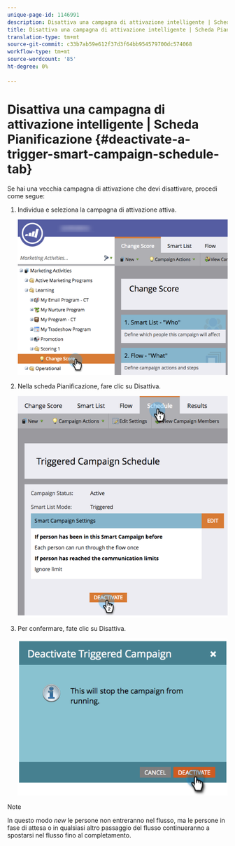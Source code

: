 ```yaml
---
unique-page-id: 1146991
description: Disattiva una campagna di attivazione intelligente | Scheda Pianificazione - Documenti Marketo - Documentazione prodotto
title: Disattiva una campagna di attivazione intelligente | Scheda Pianificazione
translation-type: tm+mt
source-git-commit: c33b7ab59e612f37d3f64bb954579700dc574068
workflow-type: tm+mt
source-wordcount: '85'
ht-degree: 0%

---
```



# Disattiva una campagna di attivazione intelligente | Scheda Pianificazione {#deactivate-a-trigger-smart-campaign-schedule-tab}

Se hai una vecchia campagna di attivazione che devi disattivare, procedi come segue:

1. Individua e seleziona la campagna di attivazione attiva.

   ![](assets/selectprogram-hands.png)

1. Nella scheda Pianificazione, fare clic su Disattiva.

   ![](assets/deactivateprogram-hands.png)

1. Per confermare, fate clic su Disattiva.

   ![](assets/image2014-9-22-13-3a59-3a6.png)

>[!NOTE]
>
>In questo modo *new* le persone non entreranno nel flusso, ma le persone in fase di attesa o in qualsiasi altro passaggio del flusso continueranno a spostarsi nel flusso fino al completamento.

